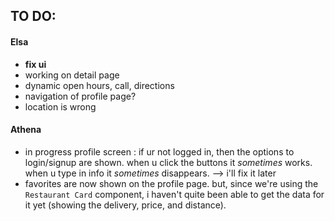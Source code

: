 
## TO DO: 

#### Elsa
- **fix ui**
- working on detail page
 - dynamic open hours, call, directions
 - navigation of profile page?
- location is wrong

#### Athena 
- in progress profile screen : if ur not logged in, then the options to login/signup are shown. when u click the buttons it *sometimes* works. when u type in info it *sometimes* disappears. --> i'll fix it later
- favorites are now shown on the profile page. but, since we're using the `Restaurant Card` component, i haven't quite been able to get the data for it yet (showing the delivery, price, and distance).   
